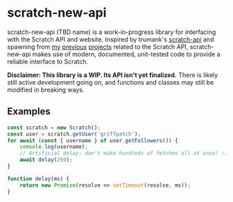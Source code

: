 # scratch-new-api

scratch-new-api (TBD name) is a work-in-progress library for interfacing with the Scratch API and website. Inspired by trumank's [scratch-api](https://github.com/trumank/scratch-api) and spawning from [my](https://github.com/towerofnix/scratch-api-unofficial-docs/) [previous](https://github.com/towerofnix/scratch-client-omg) [projects](https://git.ed1.club/florrie/scratchrlol.git/) related to the Scratch API, scratch-new-api makes use of modern, documented, unit-tested code to provide a reliable interface to Scratch.

**Disclaimer: This library is a WIP. Its API isn't yet finalized.** There is likely still active development going on, and functions and classes may still be modified in breaking ways.

## Examples

```js
const scratch = new Scratch();
const user = scratch.getUser('griffpatch');
for await (const { username } of user.getFollowers()) {
    console.log(username);
    // Artificial delay: don't make hundreds of fetches all at once! :)
    await delay(250);
}

function delay(ms) {
    return new Promise(resolve => setTimeout(resolve, ms));
}
```
